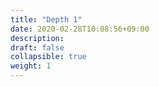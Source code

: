 ```yaml
---
title: "Depth 1"
date: 2020-02-28T10:08:56+09:00
description: 
draft: false
collapsible: true
weight: 1
---
```

